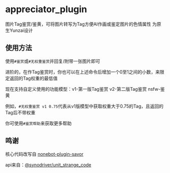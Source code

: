 # appreciator_plugin
图片Tag鉴赏/鉴黄，可将图片转写为Tag方便AI作画或鉴定图片的色情属性  为原生Yunzai设计

## 使用方法
使用`#鉴赏`或`#无权重鉴赏`并回复/附带一张图片即可

进阶的，在作Tag鉴赏时，你也可以在上述命令后增加一个0至1之间的小数，来限定返回的Tag权重的最低值

现在支持自定义使用的功能模型：v1-第一版Tag鉴赏 v2-第二版Tag鉴赏 nsfw-鉴黄

例如，`#无权重鉴赏 v1 0.75`代表从v1版模型中获取权重大于0.75的Tag，且返回的Tag后不带权重

你可使用`#鉴赏帮助`来获取更多帮助

## 鸣谢
核心代码改写自 [nonebot-plugin-savor](https://github.com/A-kirami/nonebot-plugin-savor)

api来自：[@synodriver/unit_strange_code](https://github.com/synodriver/unit_strange_code)
